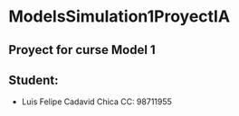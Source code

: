 # **ModelsSimulation1ProyectIA**
Proyect for curse Model 1
---

## **Student:**
* Luis Felipe Cadavid Chica  CC: 98711955
